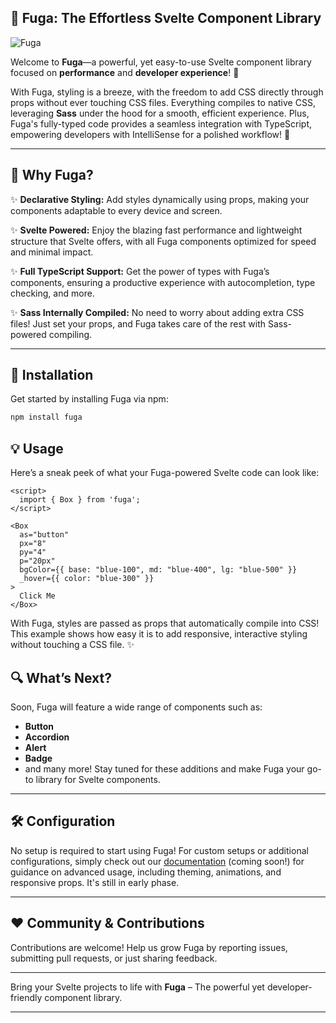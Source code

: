 ## 🌌 Fuga: The Effortless Svelte Component Library

![Fuga](https://github.com/user-attachments/assets/1c05199d-8895-42ad-8edb-f46069982a0d)




Welcome to **Fuga**—a powerful, yet easy-to-use Svelte component library focused on **performance** and **developer experience**! 🚀 

With Fuga, styling is a breeze, with the freedom to add CSS directly through props without ever touching CSS files. Everything compiles to native CSS, leveraging **Sass** under the hood for a smooth, efficient experience. Plus, Fuga's fully-typed code provides a seamless integration with TypeScript, empowering developers with IntelliSense for a polished workflow! 🌟

---

## 🧩 Why Fuga?

✨ **Declarative Styling:** Add styles dynamically using props, making your components adaptable to every device and screen.

✨ **Svelte Powered:** Enjoy the blazing fast performance and lightweight structure that Svelte offers, with all Fuga components optimized for speed and minimal impact.

✨ **Full TypeScript Support:** Get the power of types with Fuga’s components, ensuring a productive experience with autocompletion, type checking, and more.

✨ **Sass Internally Compiled:** No need to worry about adding extra CSS files! Just set your props, and Fuga takes care of the rest with Sass-powered compiling.

---

## 🌈 Installation

Get started by installing Fuga via npm:

```bash
npm install fuga
```

## 💡 Usage

Here’s a sneak peek of what your Fuga-powered Svelte code can look like:

```svelte
<script>
  import { Box } from 'fuga';
</script>

<Box 
  as="button"
  px="8"
  py="4"
  p="20px" 
  bgColor={{ base: "blue-100", md: "blue-400", lg: "blue-500" }}
  _hover={{ color: "blue-300" }}
>
  Click Me
</Box>
```

With Fuga, styles are passed as props that automatically compile into CSS! This example shows how easy it is to add responsive, interactive styling without touching a CSS file. ✨

## 🔍 What’s Next?

Soon, Fuga will feature a wide range of components such as:

- **Button**
- **Accordion**
- **Alert**
- **Badge**  
- and many more! Stay tuned for these additions and make Fuga your go-to library for Svelte components.

---

## 🛠️ Configuration

No setup is required to start using Fuga! For custom setups or additional configurations, simply check out our [documentation](#) (coming soon!) for guidance on advanced usage, including theming, animations, and responsive props. It's still in early phase.

---

## ❤️ Community & Contributions

Contributions are welcome! Help us grow Fuga by reporting issues, submitting pull requests, or just sharing feedback. 

---

Bring your Svelte projects to life with **Fuga** – The powerful yet developer-friendly component library. 

---